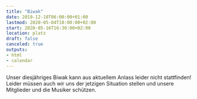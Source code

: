 ```yaml
---
title: "Biwak"
date: 2019-12-10T06:00:00+01:00
lastmod: 2020-05-04T10:00:00+02:00
start: 2020-05-16T16:30:00+02:00
location: platz
draft: false
canceled: true
outputs:
- html
- calendar
---
```

Unser diesjähriges Biwak kann aus aktuellem Anlass
leider nicht stattfinden! Leider müssen auch wir uns der
jetzigen Situation stellen und unsere Mitglieder und die
Musiker schützen.